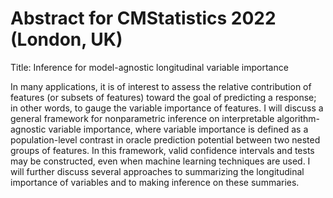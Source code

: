 # Abstract for CMStatistics 2022 (London, UK)

Title: Inference for model-agnostic longitudinal variable importance

In many applications, it is of interest to assess the relative contribution of features (or subsets of features) toward the goal of predicting a response; in other words, to gauge the variable importance of features. I will discuss a general framework for nonparametric inference on interpretable algorithm-agnostic variable importance, where variable importance is defined as a population-level contrast in oracle prediction potential between two nested groups of features. In this framework, valid confidence intervals and tests may be constructed, even when machine learning techniques are used. I will further discuss several approaches to summarizing the longitudinal importance of variables and to making inference on these summaries.
